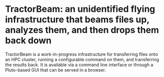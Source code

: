 # TractorBeam: an unidentified flying infrastructure that beams files up, analyzes them, and then drops them back down

TractorBeam is a work-in-progress infrastructure for transferring files onto an HPC cluster, running a configurable command on them, and transferring the results back. It is available via a command line interface or through a Pluto-based GUI that can be served in a browser. 
